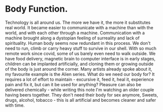 # Body Function.
Technology is all around us. The more we have it, the more it substitutes real world. It became easier to communicate with a machine than with the world, and with each other through a machine.
Communication with a machine brought along a dystopian feeling of surreality and lack of spirituality.
Human body seems now redundant in this process. We don't need to run, climb or carry heavy stuff to survive in our shell. With so much remote work since covid, some of us barely even need to walk outside. 
We have food delivery, magnetic brain to computer interface is in early stages, children can be implanted artificially, and cloning them or growing outside of the body is just around the corner. Many artists already spoke about it, my favourite example is the Alien series.
What do we need our body for? It requires a lot of effort to maintain - excursive it, feed it, heal it, experience pain and fix it, but can it be used for anything?
Pleasure can also be delivered chemically - while writing this note I'm watching an older couple having beers together. They don't need their body for sex anymore, Sweets, drugs, alcohol, tobacco - this is all artificial and becomes cleaner and safer with time.